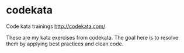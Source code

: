 # codekata
Code kata trainings
http://codekata.com/

These are my kata exercises from codekata. The goal here is to resolve them by applying best practices and clean code.
